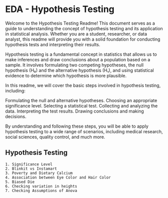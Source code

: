 # EDA - Hypothesis Testing
Welcome to the Hypothesis Testing Readme! This document serves as a guide to understanding the concept of hypothesis testing and its application in statistical analysis. Whether you are a student, researcher, or data analyst, this readme will provide you with a solid foundation for conducting hypothesis tests and interpreting their results.

Hypothesis testing is a fundamental concept in statistics that allows us to make inferences and draw conclusions about a population based on a sample. It involves formulating two competing hypotheses, the null hypothesis (H₀) and the alternative hypothesis (H₁), and using statistical evidence to determine which hypothesis is more plausible.

In this readme, we will cover the basic steps involved in hypothesis testing, including:

Formulating the null and alternative hypotheses.
Choosing an appropriate significance level.
Selecting a statistical test.
Collecting and analyzing the data.
Interpreting the test results.
Drawing conclusions and making decisions.

By understanding and following these steps, you will be able to apply hypothesis testing to a wide range of scenarios, including medical research, social sciences, quality control, and much more.
 ## Hypothesis Testing
    1. Significance Level
    2. Blinkit vs Instamart
    3. Poverty and Dietary Calcium
    4. Association between Eye Color and Hair Color
    5. Biased Die
    6. Checking variation in heights
    7. Checking Assumptions of Anova

